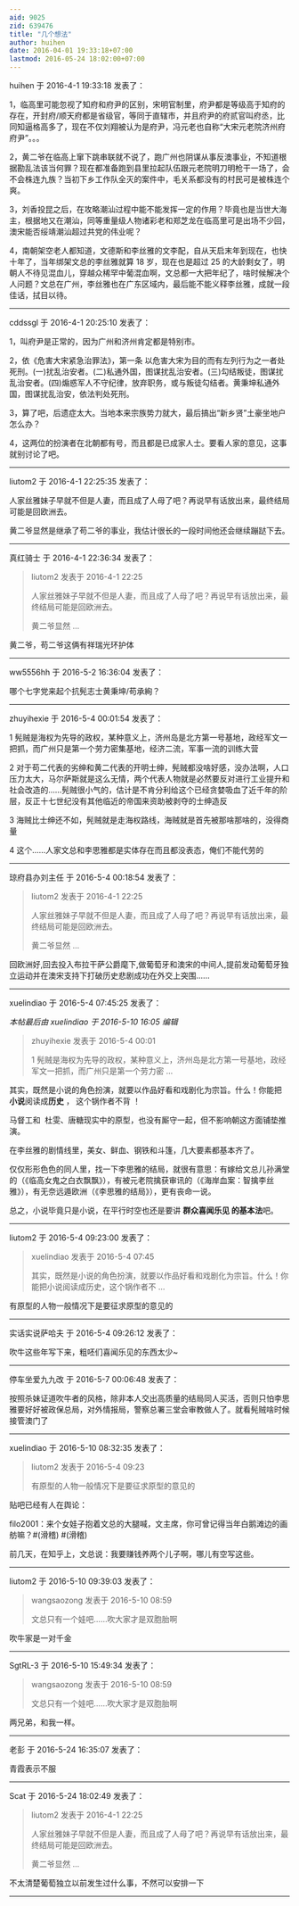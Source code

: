 ```yaml
---
aid: 9025
zid: 639476
title: "几个想法"
author: huihen
date: 2016-04-01 19:33:18+07:00
lastmod: 2016-05-24 18:02:00+07:00
---
```


huihen 于 2016-4-1 19:33:18 发表了：

1，临高里可能忽视了知府和府尹的区别，宋明官制里，府尹都是等级高于知府的存在，开封府/顺天府都是省级官，等同于直辖市，并且府尹的府贰官叫府丞，比同知逼格高多了，现在不仅刘翔被认为是府尹，冯元老也自称“大宋元老院济州府府尹”。。。

2，黄二爷在临高上窜下跳串联就不说了，跑广州也阴谋从事反澳事业，不知道根据勘乱法该当何罪？现在都准备跑到县里拉起队伍跟元老院明刀明枪干一场了，会不会株连九族？当初下乡工作队全灭的案件中，毛关系都没有的村民可是被株连个爽。

3，刘香投昆之后，在攻略潮汕过程中能不能发挥一定的作用？毕竟也是当世大海主，根据地又在潮汕，同等重量级人物诸彩老和郑芝龙在临高里可是出场不少回，澳宋能否绥靖潮汕超过共党的伟业呢？

4，南朝架空老人都知道，文德斯和李丝雅的文李配，自从天启末年到现在，也快十年了，当年绑架文总的李丝雅就算 18 岁，现在也是超过 25 的大龄剩女了，明朝人不待见混血儿，穿越众稀罕中葡混血啊，文总都一大把年纪了，啥时候解决个人问题？文总在广州，李丝雅也在广东区域内，最后能不能义释李丝雅，成就一段佳话，拭目以待。

---

cddssgl 于 2016-4-1 20:25:10 发表了：

1，叫府尹是正常的，因为广州和济州肯定都是特别市。

2，依《危害大宋紧急治罪法》，第一条 以危害大宋为目的而有左列行为之一者处死刑。(一)扰乱治安者。(二)私通外国，图谋扰乱治安者。(三)勾结叛徒，图谋扰乱治安者。(四)煽惑军人不守纪律，放弃职务，或与叛徒勾结者。黄秉坤私通外国，图谋扰乱治安，依法判处死刑。

3，算了吧，后遗症太大。当地本来宗族势力就大，最后搞出“新乡贤”土豪坐地户怎么办？

4，这两位的扮演者在北朝都有号，而且都是已成家人士。要看人家的意见，这事就别讨论了吧。

---

liutom2 于 2016-4-1 22:25:35 发表了：

人家丝雅妹子早就不但是人妻，而且成了人母了吧？再说早有话放出来，最终结局可能是回欧洲去。

黄二爷显然是继承了苟二爷的事业，我估计很长的一段时间他还会继续蹦跶下去。

---

真红骑士 于 2016-4-1 22:36:34 发表了：

> liutom2 发表于 2016-4-1 22:25
>
> 人家丝雅妹子早就不但是人妻，而且成了人母了吧？再说早有话放出来，最终结局可能是回欧洲去。
>
> 黄二爷显然 ...

黄二爷，苟二爷这俩有祥瑞光环护体

---

ww5556hh 于 2016-5-2 16:36:04 发表了：

哪个七字党来起个抗髡志士黄秉坤/苟承絢？

---

zhuyihexie 于 2016-5-4 00:01:54 发表了：

1 髡贼是海权为先导的政权，某种意义上，济州岛是北方第一号基地，政经军文一把抓，而广州只是第一个劳力密集基地，经济二流，军事一流的训练大营

2 对于苟二代表的劣绅和黄二代表的开明士绅，髡贼都没啥好感，没办法啊，人口压力太大，马尔萨斯就是这么无情，两个代表人物就是必然要反对进行工业提升和社会改造的……髡贼很小气的，估计是不肯分利给这个已经贪婪吸血了近千年的阶层，反正十七世纪没有其他临近的帝国来资助被剥夺的士绅造反

3 海贼比士绅还不如，髡贼就是走海权路线，海贼就是首先被那啥那啥的，没得商量

4 这个……人家文总和李思雅都是实体存在而且都没表态，俺们不能代劳的

---

琼府县办刘主任 于 2016-5-4 00:18:54 发表了：

> liutom2 发表于 2016-4-1 22:25
>
> 人家丝雅妹子早就不但是人妻，而且成了人母了吧？再说早有话放出来，最终结局可能是回欧洲去。
>
> 黄二爷显然 ...

回欧洲好,回去投入布拉干萨公爵麾下,做葡萄牙和澳宋的中间人,提前发动葡萄牙独立运动并在澳宋支持下打破历史悲剧成功在外交上突围......

---

xuelindiao 于 2016-5-4 07:45:25 发表了：

_本帖最后由 xuelindiao 于 2016-5-10 16:05 编辑_

> zhuyihexie 发表于 2016-5-4 00:01
>
> 1 髡贼是海权为先导的政权，某种意义上，济州岛是北方第一号基地，政经军文一把抓，而广州只是第一个劳力密 ...

其实，既然是小说的角色扮演，就要以作品好看和戏剧化为宗旨。什么！你能把
**小说**阅读成**历史**
，
这个锅作者不背
！

马督工和&nbsp;&nbsp;杜雯、唐糖现实中的原型，也没有厮守一起，但不影响朝这方面铺垫推演。

在李丝雅的剧情线里，美女、鲜血、钢铁和斗篷，几大要素都基本齐了。

仅仅形形色色的同人里，找一下李思雅的结局，就很有意思：有嫁给文总儿孙满堂的（《临高女鬼之白衣飘飘》），有被元老院擒获审讯的（《海岸血案：智擒李丝雅》），有无奈远遁欧洲（《李思雅的结局》），更有丧命一说。

总之，小说毕竟只是小说，在平行时空也还是要讲 **群众喜闻乐见 的基本法**吧。

---

liutom2 于 2016-5-4 09:23:00 发表了：

> xuelindiao 发表于 2016-5-4 07:45
>
> 其实，既然是小说的角色扮演，就要以作品好看和戏剧化为宗旨。什么！你能把小说阅读成历史，这个锅作者不 ...

有原型的人物一般情况下是要征求原型的意见的

---

实话实说萨哈夫 于 2016-5-4 09:26:12 发表了：

吹牛这些年写下来，粗呸们喜闻乐见的东西太少~

---

停车坐爱九九改 于 2016-5-7 00:06:48 发表了：

按照杀妹证道吹牛者的风格，除非本人交出高质量的结局同人买活，否则只怕李思雅要好好被政保总局，对外情报局，警察总署三堂会审教做人了。就看髡贼啥时候接管澳门了

---

xuelindiao 于 2016-5-10 08:32:35 发表了：

> liutom2 发表于 2016-5-4 09:23
>
> 有原型的人物一般情况下是要征求原型的意见的

贴吧已经有人在舆论：

filo2001：来个女娃子抱着文总的大腿喊，文主席，你可曾记得当年白鹅滩边的画舫嘛？#(滑稽) #(滑稽)

前几天，在知乎上，文总说：我要赚钱养两个儿子啊，哪儿有空写这些。

---

liutom2 于 2016-5-10 09:39:03 发表了：

> wangsaozong 发表于 2016-5-10 08:59
>
> 文总只有一个娃吧……吹大家才是双胞胎啊

吹牛家是一对千金

---

SgtRL-3 于 2016-5-10 15:49:34 发表了：

> wangsaozong 发表于 2016-5-10 08:59
>
> 文总只有一个娃吧……吹大家才是双胞胎啊

两兄弟，和我一样。

---

老彭 于 2016-5-24 16:35:07 发表了：

青霞表示不服

---

Scat 于 2016-5-24 18:02:49 发表了：

> liutom2 发表于 2016-4-1 22:25
>
> 人家丝雅妹子早就不但是人妻，而且成了人母了吧？再说早有话放出来，最终结局可能是回欧洲去。
>
> 黄二爷显然 ...

不太清楚葡萄独立以前发生过什么事，不然可以安排一下

---
